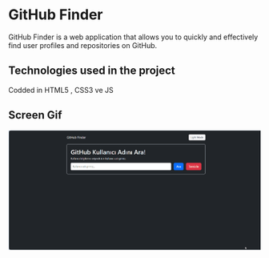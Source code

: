 <h1>GitHub Finder</h1>

GitHub Finder is a web application that allows you to quickly and effectively find user profiles and repositories on GitHub.

<h2>Technologies used in the project</h2>

Codded in HTML5 , CSS3 ve JS

<h2>Screen Gif</h2>

![](screen1.gif)